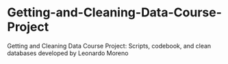 # Getting-and-Cleaning-Data-Course-Project
Getting and Cleaning Data Course Project: Scripts, codebook, and  clean databases developed by Leonardo Moreno
